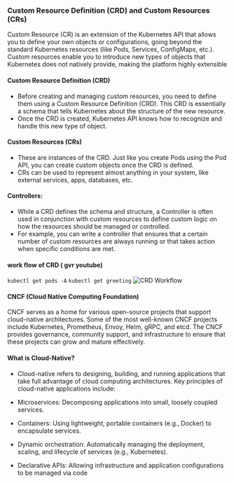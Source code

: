 ### Custom Resource Definition (CRD) and Custom Resources (CRs)
Custom Resource (CR) is an extension of the Kubernetes API that allows you to define your own objects or configurations, going beyond the standard Kubernetes resources (like Pods, Services, ConfigMaps, etc.). Custom resources enable you to introduce new types of objects that Kubernetes does not natively provide, making the platform highly extensible

#### Custom Resource Definition (CRD)
- Before creating and managing custom resources, you need to define them using a Custom Resource Definition (CRD). This CRD is essentially a schema that tells Kubernetes about the structure of the new resource.
- Once the CRD is created, Kubernetes API knows how to recognize and handle this new type of object.

#### Custom Resources (CRs)
- These are instances of the CRD. Just like you create Pods using the Pod API, you can create custom objects once the CRD is defined.
- CRs can be used to represent almost anything in your system, like external services, apps, databases, etc.

#### Controllers:
- While a CRD defines the schema and structure, a Controller is often used in conjunction with custom resources to define custom logic on how the resources should be managed or controlled.
- For example, you can write a controller that ensures that a certain number of custom resources are always running or that takes action when specific conditions are met.
#### work flow of CRD ( gvr youtube)
`kubectl get pods -A` `kubectl get greeting`
![CRD Workflow](../Kubernetes/images/crd-work.png)

  #### CNCF (Cloud Native Computing Foundation)
  CNCF serves as a home for various open-source projects that support cloud-native architectures. Some of the most well-known CNCF projects include Kubernetes, Prometheus, Envoy, Helm, gRPC, and etcd. The CNCF provides governance, community support, and infrastructure to ensure that these projects can grow and mature effectively.
 #### What is Cloud-Native?
  - Cloud-native refers to designing, building, and running applications that take full advantage of cloud computing architectures. Key principles of cloud-native applications include:

- Microservices: Decomposing applications into small, loosely coupled services.
- Containers: Using lightweight, portable containers (e.g., Docker) to encapsulate services.
- Dynamic orchestration: Automatically managing the deployment, scaling, and lifecycle of services (e.g., Kubernetes).
- Declarative APIs: Allowing infrastructure and application configurations to be managed via code


